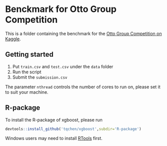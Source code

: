 Benckmark for Otto Group Competition
=========

This is a folder containing the benchmark for the [Otto Group Competition on Kaggle](http://www.kaggle.com/c/otto-group-product-classification-challenge).

## Getting started

1. Put `train.csv` and `test.csv` under the `data` folder
2. Run the script
3. Submit the `submission.csv`

The parameter `nthread` controls the number of cores to run on, please set it to suit your machine.

## R-package

To install the R-package of xgboost, please run

```r
devtools::install_github('tqchen/xgboost',subdir='R-package')
```

Windows users may need to install [RTools](http://cran.r-project.org/bin/windows/Rtools/) first.



